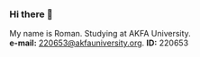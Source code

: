 ### Hi there 👋
My name is Roman. Studying at AKFA University.  
**e-mail:** 220653@akfauniversity.org. 
**ID:** 220653  
